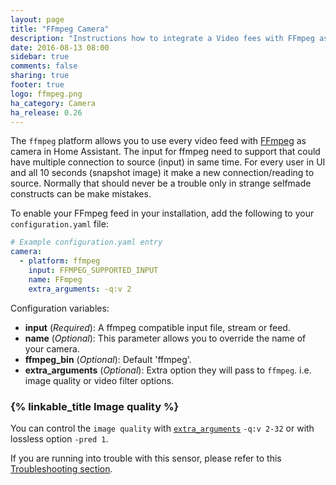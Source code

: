 ```yaml
---
layout: page
title: "FFmpeg Camera"
description: "Instructions how to integrate a Video fees with FFmpeg as cameras within Home Assistant."
date: 2016-08-13 08:00
sidebar: true
comments: false
sharing: true
footer: true
logo: ffmpeg.png
ha_category: Camera
ha_release: 0.26
---
```



The `ffmpeg` platform allows you to use every video feed with [FFmpeg](http://www.ffmpeg.org/) as camera in Home Assistant. The input for ffmpeg need to support that could have multiple connection to source (input) in same time. For every user in UI and all 10 seconds (snapshot image) it make a new connection/reading to source. Normally that should never be a trouble only in strange selfmade constructs can be make mistakes.

To enable your FFmpeg feed in your installation, add the following to your `configuration.yaml` file:

```yaml
# Example configuration.yaml entry
camera:
  - platform: ffmpeg
    input: FFMPEG_SUPPORTED_INPUT
    name: FFmpeg
    extra_arguments: -q:v 2
```

Configuration variables:

- **input** (*Required*): A ffmpeg compatible input file, stream or feed.
- **name** (*Optional*): This parameter allows you to override the name of your camera.
- **ffmpeg_bin** (*Optional*): Default 'ffmpeg'.
- **extra_arguments** (*Optional*): Extra option they will pass to `ffmpeg`. i.e. image quality or video filter options.

### {% linkable_title Image quality %}

You can control the `image quality` with [`extra_arguments`](https://www.ffmpeg.org/ffmpeg-codecs.html#jpeg2000) `-q:v 2-32` or with lossless option `-pred 1`.


If you are running into trouble with this sensor, please refer to this [Troubleshooting section](/components/ffmpeg/#troubleshooting).

